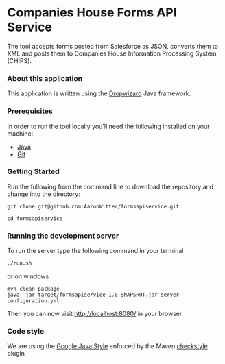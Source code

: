 Companies House Forms API Service
=====================

The tool accepts forms posted from Salesforce as JSON, converts them to XML and posts them to Companies House Information Processing System (CHIPS). 

### About this application

This application is written using the [Dropwizard](http://www.dropwizard.io/) Java framework.

### Prerequisites

In order to run the tool locally you'll need the following installed on your machine:

- [Java](http://www.oracle.com/technetwork/java/javase/downloads/jdk8-downloads-2133151.html)
- [Git](https://git-scm.com/downloads)

### Getting Started

Run the following from the command line to download the repository and change into the directory:

```
git clone git@github.com:AaronWitter/formsapiservice.git

cd formsapiservice
```


### Running the development server

To run the server type the following command in your terminal

```bash
./run.sh
```

or on windows

```
mvn clean package
java -jar target/formsapiservice-1.0-SNAPSHOT.jar server configuration.yml

```
Then you can now visit [http://localhost:8080/](http://localhost:8080/) in your browser


### Code style

We are using the [Google Java Style](https://google.github.io/styleguide/javaguide.html) enforced by the Maven
[checkstyle](https://maven.apache.org/plugins/maven-checkstyle-plugin/) plugin

